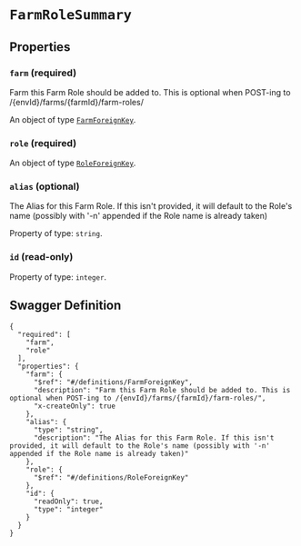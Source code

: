 # `FarmRoleSummary` #







## Properties ##

### `farm` (required) ###

Farm this Farm Role should be added to. This is optional when POST-ing to /{envId}/farms/{farmId}/farm-roles/


An object of type [`FarmForeignKey`](./../definitions/FarmForeignKey.mkd).



### `role` (required) ###




An object of type [`RoleForeignKey`](./../definitions/RoleForeignKey.mkd).



### `alias` (optional) ###

The Alias for this Farm Role. If this isn't provided, it will default to the Role's name (possibly with '-n' appended if the Role name is already taken)


Property of type: `string`.




### `id` (read-only) ###




Property of type: `integer`.







## Swagger Definition ##

    {
      "required": [
        "farm", 
        "role"
      ], 
      "properties": {
        "farm": {
          "$ref": "#/definitions/FarmForeignKey", 
          "description": "Farm this Farm Role should be added to. This is optional when POST-ing to /{envId}/farms/{farmId}/farm-roles/", 
          "x-createOnly": true
        }, 
        "alias": {
          "type": "string", 
          "description": "The Alias for this Farm Role. If this isn't provided, it will default to the Role's name (possibly with '-n' appended if the Role name is already taken)"
        }, 
        "role": {
          "$ref": "#/definitions/RoleForeignKey"
        }, 
        "id": {
          "readOnly": true, 
          "type": "integer"
        }
      }
    }
